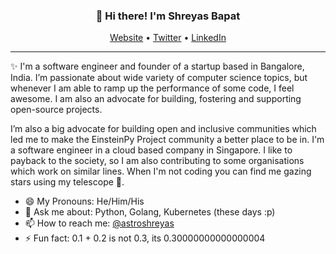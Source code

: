 <h3 align="center">👋 Hi there! I'm Shreyas Bapat</h3>
<p align="center">
  <a href="https://shreyasb.com">Website</a> •
  <a href="https://twitter.com/astroshreyas">Twitter</a> •
  <a href="https://linkedin.com/in/shreyasbapat">LinkedIn</a>
</p>

---
✨ I'm a software engineer and founder of a startup based in Bangalore, India. I’m passionate about wide variety of computer science topics, but whenever I am able to ramp up the performance of some code, I feel awesome. I am also an advocate for building, fostering and supporting open-source projects. 

I’m also a big advocate for building open and inclusive communities which led me to make the EinsteinPy Project community a better place to be in. I'm a software engineer in a cloud based company in Singapore. I like to payback to the society, so I am also contributing to some organisations which work on similar lines. When I'm not coding you can find me gazing stars using my telescope 🔭.

- 😄 My Pronouns: He/Him/His   
- 💬 Ask me about: Python, Golang, Kubernetes (these days :p)
- 📫 How to reach me: [@astroshreyas](https://twitter.com/astroshreyas)
- ⚡ Fun fact: 0.1 + 0.2 is not 0.3, its 0.30000000000000004


<!--
**shreyasbapat/shreyasbapat** is a ✨ _special_ ✨ repository because its `README.md` (this file) appears on your GitHub profile.

Here are some ideas to get you started:

- 🔭 I’m currently working on ...
- 🌱 I’m currently learning ...
- 👯 I’m looking to collaborate on ...
- 🤔 I’m looking for help with ...
- 💬 Ask me about ...
- 📫 How to reach me: ...
- 😄 Pronouns: ...
- ⚡ Fun fact: ...
-->
